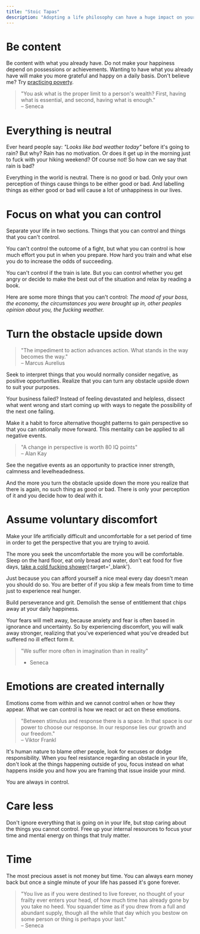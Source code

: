 ```yaml
---
title: "Stoic Tapas"
description: "Adopting a life philosophy can have a huge impact on your life, I chose Stoicism."
---
```


# Be content
Be content with what you already have.
Do not make your happiness depend on possessions or achievements. Wanting to have
what you already have will make you more grateful and happy on a daily basis.
Don't believe me? Try [practicing poverty](/practicing-poverty).

> "You ask what is the proper limit to a person's wealth? First, having what is essential, and second, having what is enough."   
> – Seneca

# Everything is neutral
Ever heard people say: *"Looks like bad weather today"* before it's going to rain?
But why? Rain has no motivation. Or does it get up in the morning just to fuck with your
hiking weekend? Of course not! So how can we say that rain is bad?

Everything in the world is neutral. There is no good or bad. Only your own
perception of things cause things to be either good or bad. And labelling things
as either good or bad will cause a lot of unhappiness in our lives.

# Focus on what you can control
Separate your life in two sections.
Things that you can control and things that you can't control.

You can't control the outcome of a fight, but what you can control is how much
effort you put in when you prepare. How hard you train and what
else you do to increase the odds of succeeding.

You can't control if the train is late. But you can control whether you get angry
or decide to make the best out of the situation and relax by reading a book.

Here are some more things that you can't control: *The mood of your boss, the economy,
the circumstances you were brought up in, other peoples opinion about you, the fucking weather.*

# Turn the obstacle upside down

> "The impediment to action advances action. What stands in the way becomes the way."   
> – Marcus Aurelius

Seek to interpret things that you would normally consider negative, as positive opportunities.
Realize that you can turn any obstacle upside down to suit your purposes.

Your business failed? Instead of feeling devastated and helpless, dissect what went
wrong and start coming up with ways to negate the possibility of the next one failing.


Make it a habit to force alternative thought patterns to gain perspective so
that you can rationally move forward. This mentality can be applied to all negative events.

> "A change in perspective is worth 80 IQ points"   
> – Alan Kay

See the negative events as an opportunity to practice inner strength, calmness
and levelheadedness.

And the more you turn the obstacle upside down the more you realize that there is
again, no such thing as good or bad.
There is only your perception of it and you decide how to deal with it.

# Assume voluntary discomfort

Make your life artificially difficult and uncomfortable for a set period of time
in order to get the perspective that you are trying to avoid.

The more you seek the uncomfortable the more you will be comfortable. Sleep on the hard floor, eat only bread and water, don't eat food for five days, 
[take a cold fucking shower](https://www.youtube.com/watch?v=VaMjhwFE1Zw){:target='_blank'}.

Just because you can afford yourself a nice meal every day doesn't mean you
should do so. You are better of if you skip a few meals from time to time just
to experience real hunger.

Build perseverance and grit. Demolish the sense of entitlement that chips away
at your daily happiness.

Your fears will melt away, because anxiety and fear is often based in ignorance and uncertainty.
So by experiencing discomfort, you will walk away stronger, realizing that you've
experienced what you've dreaded but suffered no ill effect form it.

> "We suffer more often in imagination than in reality"   
> - Seneca

# Emotions are created internally
Emotions come from within and we cannot control when or how they appear. What we can control is how we react or act on these emotions.

> "Between stimulus and response there is a space. In that space is our power to choose our response. In our response lies our growth and our freedom."   
> – Viktor Frankl

It's human nature to blame other people, look for excuses or dodge responsibility.
When you feel resistance regarding an obstacle in your life, don't look at the
things happening outside of you, focus instead on what happens inside you and how you are framing that issue inside your mind.

You are always in control.

# Care less
Don't ignore everything that is going on in your life, but stop caring about the things you cannot control.
Free up your internal resources to focus your time and mental energy on things that truly matter.

# Time
The most precious asset is not money but time. You can always earn money back
but once a single minute of your life has passed it's gone forever.

> "You live as if you were destined to live forever, no thought of your frailty ever enters your head, of how much time has already gone by you take no heed. You squander time as if you drew from a full and abundant supply, though all the while that day which you bestow on some person or thing is perhaps your last."   
> – Seneca

